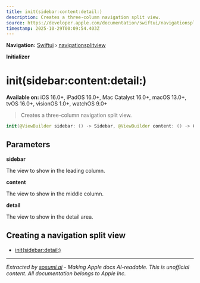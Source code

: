 ```yaml
---
title: init(sidebar:content:detail:)
description: Creates a three-column navigation split view.
source: https://developer.apple.com/documentation/swiftui/navigationsplitview/init(sidebar:content:detail:)
timestamp: 2025-10-29T00:09:54.403Z
---
```


**Navigation:** [Swiftui](/documentation/swiftui) › [navigationsplitview](/documentation/swiftui/navigationsplitview)

**Initializer**

# init(sidebar:content:detail:)

**Available on:** iOS 16.0+, iPadOS 16.0+, Mac Catalyst 16.0+, macOS 13.0+, tvOS 16.0+, visionOS 1.0+, watchOS 9.0+

> Creates a three-column navigation split view.

```swift
init(@ViewBuilder sidebar: () -> Sidebar, @ViewBuilder content: () -> Content, @ViewBuilder detail: () -> Detail)
```

## Parameters

**sidebar**

The view to show in the leading column.



**content**

The view to show in the middle column.



**detail**

The view to show in the detail area.



## Creating a navigation split view

- [init(sidebar:detail:)](/documentation/swiftui/navigationsplitview/init(sidebar:detail:))

---

*Extracted by [sosumi.ai](https://sosumi.ai) - Making Apple docs AI-readable.*
*This is unofficial content. All documentation belongs to Apple Inc.*
